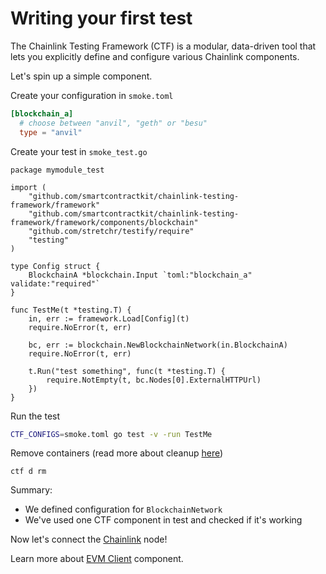 # Writing your first test

The Chainlink Testing Framework (CTF) is a modular, data-driven tool that lets you explicitly define and configure various Chainlink components.

Let's spin up a simple component.

Create your configuration in `smoke.toml`
```toml
[blockchain_a]
  # choose between "anvil", "geth" or "besu"
  type = "anvil"
```

Create your test in `smoke_test.go`
```golang
package mymodule_test

import (
	"github.com/smartcontractkit/chainlink-testing-framework/framework"
	"github.com/smartcontractkit/chainlink-testing-framework/framework/components/blockchain"
	"github.com/stretchr/testify/require"
	"testing"
)

type Config struct {
	BlockchainA *blockchain.Input `toml:"blockchain_a" validate:"required"`
}

func TestMe(t *testing.T) {
	in, err := framework.Load[Config](t)
	require.NoError(t, err)

	bc, err := blockchain.NewBlockchainNetwork(in.BlockchainA)
	require.NoError(t, err)

	t.Run("test something", func(t *testing.T) {
		require.NotEmpty(t, bc.Nodes[0].ExternalHTTPUrl)
	})
}
```

Run the test
```bash
CTF_CONFIGS=smoke.toml go test -v -run TestMe
```

Remove containers (read more about cleanup [here](components/cleanup.md))
```
ctf d rm
```

Summary:
- We defined configuration for `BlockchainNetwork`
- We've used one CTF component in test and checked if it's working

Now let's connect the [Chainlink](./connecting_chainlink_node.md) node!

Learn more about [EVM Client](./components/blockchains/evm.md) component.